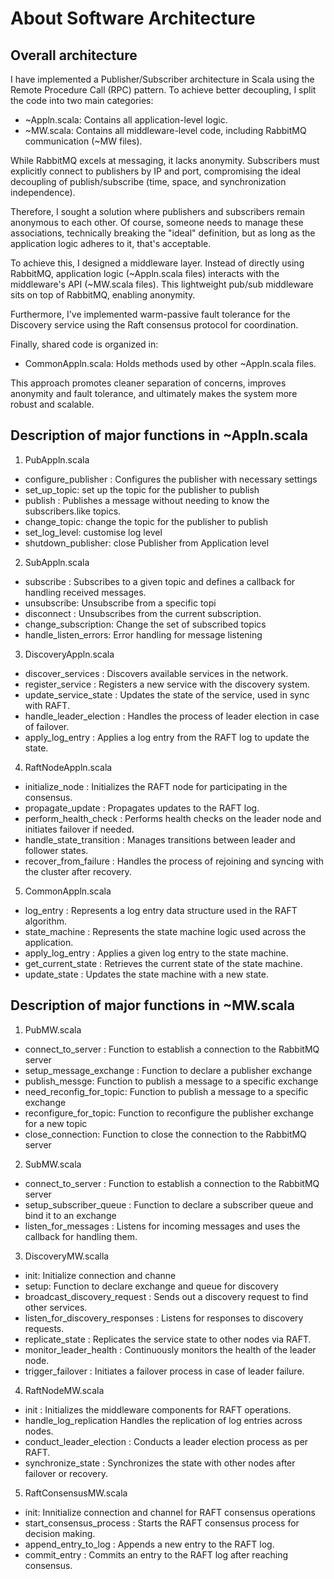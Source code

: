 # About Software Architecture

## Overall architecture
I have implemented a Publisher/Subscriber architecture in Scala  using the Remote Procedure Call (RPC) pattern. To achieve better decoupling, I split the code into two main categories:
* ~Appln.scala: Contains all application-level logic.
* ~MW.scala: Contains all middleware-level code, including RabbitMQ communication (~MW files).

While RabbitMQ excels at messaging, it lacks anonymity. Subscribers must explicitly connect to publishers by IP and port, compromising the ideal decoupling of publish/subscribe (time, space, and synchronization independence).

Therefore, I sought a solution where publishers and subscribers remain anonymous to each other. Of course, someone needs to manage these associations, technically breaking the "ideal" definition, but as long as the application logic adheres to it, that's acceptable.

To achieve this, I designed a middleware layer. Instead of directly using RabbitMQ, application logic (~Appln.scala files) interacts with the middleware's API (~MW.scala files). This lightweight pub/sub middleware sits on top of RabbitMQ, enabling anonymity.

Furthermore, I've implemented warm-passive fault tolerance for the Discovery service using the Raft consensus protocol for coordination.

Finally, shared code is organized in:
* CommonAppln.scala: Holds methods used by other ~Appln.scala files.

This approach promotes cleaner separation of concerns, improves anonymity and fault tolerance, and ultimately makes the system more robust and scalable.

## Description of major functions in ~Appln.scala

1. PubAppln.scala
* configure_publisher : Configures the publisher with necessary settings
* set_up_topic: set up the topic for the publisher to publish
* publish : Publishes a message without needing to know the subscribers.like topics.
* change_topic: change the topic for the publisher to publish
* set_log_level: customise log level
* shutdown_publisher: close Publisher from Application level

2. SubAppln.scala
* subscribe : Subscribes to a given topic and defines a callback for handling received messages.
* unsubscribe: Unsubscribe from a specific topi
* disconnect : Unsubscribes from the current subscription.
* change_subscription: Change the set of subscribed topics
* handle_listen_errors: Error handling for message listening

3. DiscoveryAppln.scala
* discover_services : Discovers available services in the network.
* register_service : Registers a new service with the discovery system.
* update_service_state : Updates the state of the service, used in sync with RAFT.
* handle_leader_election : Handles the process of leader election in case of failover.
* apply_log_entry : Applies a log entry from the RAFT log to update the state.

4. RaftNodeAppln.scala
* initialize_node : Initializes the RAFT node for participating in the consensus.
* propagate_update : Propagates updates to the RAFT log.
* perform_health_check : Performs health checks on the leader node and initiates failover if needed.
* handle_state_transition : Manages transitions between leader and follower states.
* recover_from_failure : Handles the process of rejoining and syncing with the cluster after recovery.

5. CommonAppln.scala
* log_entry : Represents a log entry data structure used in the RAFT algorithm.
* state_machine : Represents the state machine logic used across the application.
* apply_log_entry : Applies a given log entry to the state machine.
* get_current_state : Retrieves the current state of the state machine.
* update_state : Updates the state machine with a new state.

## Description of major functions in ~MW.scala

1. PubMW.scala
* connect_to_server : Function to establish a connection to the RabbitMQ server
* setup_message_exchange : Function to declare a publisher exchange
* publish_messge: Function to publish a message to a specific exchange
* need_reconfig_for_topic: Function to publish a message to a specific exchange
* reconfigure_for_topic: Function to reconfigure the publisher exchange for a new topic
* close_connection: Function to close the connection to the RabbitMQ server

2. SubMW.scala
* connect_to_server : Function to establish a connection to the RabbitMQ server
* setup_subscriber_queue : Function to declare a subscriber queue and bind it to an exchange
* listen_for_messages : Listens for incoming messages and uses the callback for handling them.

3. DiscoveryMW.scalla
* init: Initialize connection and channe
* setup: Function to declare exchange and queue for discovery
* broadcast_discovery_request : Sends out a discovery request to find other services.
* listen_for_discovery_responses : Listens for responses to discovery requests.
* replicate_state : Replicates the service state to other nodes via RAFT.
* monitor_leader_health : Continuously monitors the health of the leader node.
* trigger_failover : Initiates a failover process in case of leader failure.

4. RaftNodeMW.scala
* init : Initializes the middleware components for RAFT operations.
* handle_log_replication  Handles the replication of log entries across nodes.
* conduct_leader_election : Conducts a leader election process as per RAFT.
* synchronize_state : Synchronizes the state with other nodes after failover or recovery.

5. RaftConsensusMW.scala
* init: Innitialize connection and channel for RAFT consensus operations
* start_consensus_process : Starts the RAFT consensus process for decision making.
* append_entry_to_log : Appends a new entry to the RAFT log.
* commit_entry : Commits an entry to the RAFT log after reaching consensus.
